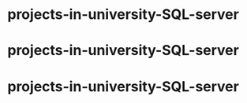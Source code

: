 # projects-in-university-SQL-server
# projects-in-university-SQL-server
# projects-in-university-SQL-server
